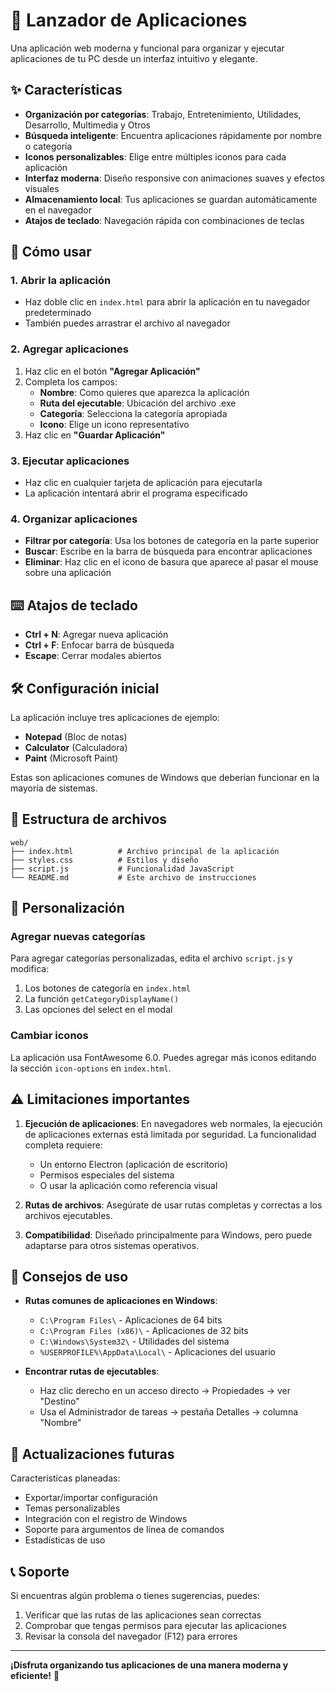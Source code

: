 # 🚀 Lanzador de Aplicaciones

Una aplicación web moderna y funcional para organizar y ejecutar aplicaciones de tu PC desde un interfaz intuitivo y elegante.

## ✨ Características

- **Organización por categorías**: Trabajo, Entretenimiento, Utilidades, Desarrollo, Multimedia y Otros
- **Búsqueda inteligente**: Encuentra aplicaciones rápidamente por nombre o categoría
- **Iconos personalizables**: Elige entre múltiples iconos para cada aplicación
- **Interfaz moderna**: Diseño responsive con animaciones suaves y efectos visuales
- **Almacenamiento local**: Tus aplicaciones se guardan automáticamente en el navegador
- **Atajos de teclado**: Navegación rápida con combinaciones de teclas

## 🎯 Cómo usar

### 1. Abrir la aplicación
- Haz doble clic en `index.html` para abrir la aplicación en tu navegador predeterminado
- También puedes arrastrar el archivo al navegador

### 2. Agregar aplicaciones
1. Haz clic en el botón **"Agregar Aplicación"**
2. Completa los campos:
   - **Nombre**: Como quieres que aparezca la aplicación
   - **Ruta del ejecutable**: Ubicación del archivo .exe
   - **Categoría**: Selecciona la categoría apropiada
   - **Icono**: Elige un icono representativo
3. Haz clic en **"Guardar Aplicación"**

### 3. Ejecutar aplicaciones
- Haz clic en cualquier tarjeta de aplicación para ejecutarla
- La aplicación intentará abrir el programa especificado

### 4. Organizar aplicaciones
- **Filtrar por categoría**: Usa los botones de categoría en la parte superior
- **Buscar**: Escribe en la barra de búsqueda para encontrar aplicaciones
- **Eliminar**: Haz clic en el icono de basura que aparece al pasar el mouse sobre una aplicación

## ⌨️ Atajos de teclado

- **Ctrl + N**: Agregar nueva aplicación
- **Ctrl + F**: Enfocar barra de búsqueda  
- **Escape**: Cerrar modales abiertos

## 🛠️ Configuración inicial

La aplicación incluye tres aplicaciones de ejemplo:
- **Notepad** (Bloc de notas)
- **Calculator** (Calculadora)  
- **Paint** (Microsoft Paint)

Estas son aplicaciones comunes de Windows que deberían funcionar en la mayoría de sistemas.

## 📁 Estructura de archivos

```
web/
├── index.html          # Archivo principal de la aplicación
├── styles.css          # Estilos y diseño
├── script.js           # Funcionalidad JavaScript
└── README.md           # Este archivo de instrucciones
```

## 🔧 Personalización

### Agregar nuevas categorías
Para agregar categorías personalizadas, edita el archivo `script.js` y modifica:
1. Los botones de categoría en `index.html`
2. La función `getCategoryDisplayName()` 
3. Las opciones del select en el modal

### Cambiar iconos
La aplicación usa FontAwesome 6.0. Puedes agregar más iconos editando la sección `icon-options` en `index.html`.

## ⚠️ Limitaciones importantes

1. **Ejecución de aplicaciones**: En navegadores web normales, la ejecución de aplicaciones externas está limitada por seguridad. La funcionalidad completa requiere:
   - Un entorno Electron (aplicación de escritorio)
   - Permisos especiales del sistema
   - O usar la aplicación como referencia visual

2. **Rutas de archivos**: Asegúrate de usar rutas completas y correctas a los archivos ejecutables.

3. **Compatibilidad**: Diseñado principalmente para Windows, pero puede adaptarse para otros sistemas operativos.

## 🌟 Consejos de uso

- **Rutas comunes de aplicaciones en Windows**:
  - `C:\Program Files\` - Aplicaciones de 64 bits
  - `C:\Program Files (x86)\` - Aplicaciones de 32 bits
  - `C:\Windows\System32\` - Utilidades del sistema
  - `%USERPROFILE%\AppData\Local\` - Aplicaciones del usuario

- **Encontrar rutas de ejecutables**:
  - Haz clic derecho en un acceso directo → Propiedades → ver "Destino"
  - Usa el Administrador de tareas → pestaña Detalles → columna "Nombre"

## 🔄 Actualizaciones futuras

Características planeadas:
- Exportar/importar configuración
- Temas personalizables
- Integración con el registro de Windows
- Soporte para argumentos de línea de comandos
- Estadísticas de uso

## 📞 Soporte

Si encuentras algún problema o tienes sugerencias, puedes:
1. Verificar que las rutas de las aplicaciones sean correctas
2. Comprobar que tengas permisos para ejecutar las aplicaciones
3. Revisar la consola del navegador (F12) para errores

---

**¡Disfruta organizando tus aplicaciones de una manera moderna y eficiente!** 🎉